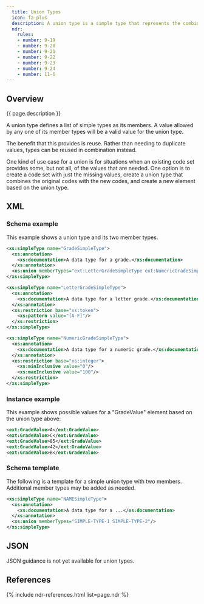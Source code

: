 ```yaml
---
  title: Union Types
  icon: fa-plus
  description: A union type is a simple type that represents the combined set of allowable values from other simple types.
  ndr:
    rules:
    - number: 9-19
    - number: 9-20
    - number: 9-21
    - number: 9-22
    - number: 9-23
    - number: 9-24
    - number: 11-6
---
```


## Overview

{{ page.description }}

A union type defines a list of simple types as its members.  A value allowed by any one of its member types will be a valid value for the union type.

The benefit that this provides is reuse.  Rather than needing to duplicate values, types can be reused in combination instead.

One kind of use case for a union is for situations when an existing code set provides some, but not all, of the values that are needed. One option is to create a code set with just the missing values, create a union type that combines the original codes with the new codes, and create a new element based on the union type.

## XML

### Schema example

This example shows a union type and its two member types.

```xml
<xs:simpleType name="GradeSimpleType">
  <xs:annotation>
    <xs:documentation>A data type for a grade.</xs:documentation>
  </xs:annotation>
  <xs:union memberTypes="ext:LetterGradeSimpleType ext:NumericGradeSimpleType"/>
</xs:simpleType>

<xs:simpleType name="LetterGradeSimpleType">
  <xs:annotation>
    <xs:documentation>A data type for a letter grade.</xs:documentation>
  </xs:annotation>
  <xs:restriction base="xs:token">
    <xs:pattern value="[A-F]"/>
  </xs:restriction>
</xs:simpleType>

<xs:simpleType name="NumericGradeSimpleType">
  <xs:annotation>
    <xs:documentation>A data type for a numeric grade.</xs:documentation>
  </xs:annotation>
  <xs:restriction base="xs:integer">
    <xs:minInclusive value="0"/>
    <xs:maxInclusive value="100"/>
  </xs:restriction>
</xs:simpleType>
```

### Instance example

This example shows possible values for a "GradeValue" element based on the union type above:

```xml
<ext:GradeValue>A</ext:GradeValue>
<ext:GradeValue>C</ext:GradeValue>
<ext:GradeValue>85</ext:GradeValue>
<ext:GradeValue>42</ext:GradeValue>
<ext:GradeValue>B</ext:GradeValue>
```

### Schema template

The following is a template for a simple union type with two members.  Additional member types may be added as needed.

```xml
<xs:simpleType name="NAMESimpleType">
  <xs:annotation>
    <xs:documentation>A data type for a ...</xs:documentation>
  </xs:annotation>
  <xs:union memberTypes="SIMPLE-TYPE-1 SIMPLE-TYPE-2"/>
</xs:simpleType>
```

## JSON

JSON guidance is not yet available for union types.

## References

{% include ndr-references.html list=page.ndr %}

